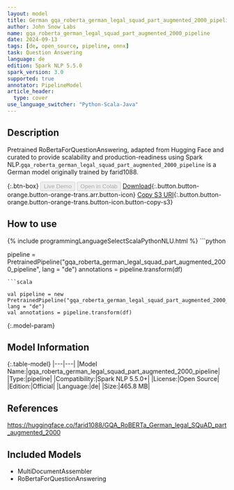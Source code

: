 ```yaml
---
layout: model
title: German gqa_roberta_german_legal_squad_part_augmented_2000_pipeline pipeline RoBertaForQuestionAnswering from farid1088
author: John Snow Labs
name: gqa_roberta_german_legal_squad_part_augmented_2000_pipeline
date: 2024-09-13
tags: [de, open_source, pipeline, onnx]
task: Question Answering
language: de
edition: Spark NLP 5.5.0
spark_version: 3.0
supported: true
annotator: PipelineModel
article_header:
  type: cover
use_language_switcher: "Python-Scala-Java"
---
```


## Description

Pretrained RoBertaForQuestionAnswering, adapted from Hugging Face and curated to provide scalability and production-readiness using Spark NLP.`gqa_roberta_german_legal_squad_part_augmented_2000_pipeline` is a German model originally trained by farid1088.

{:.btn-box}
<button class="button button-orange" disabled>Live Demo</button>
<button class="button button-orange" disabled>Open in Colab</button>
[Download](https://s3.amazonaws.com/auxdata.johnsnowlabs.com/public/models/gqa_roberta_german_legal_squad_part_augmented_2000_pipeline_de_5.5.0_3.0_1726231416887.zip){:.button.button-orange.button-orange-trans.arr.button-icon}
[Copy S3 URI](s3://auxdata.johnsnowlabs.com/public/models/gqa_roberta_german_legal_squad_part_augmented_2000_pipeline_de_5.5.0_3.0_1726231416887.zip){:.button.button-orange.button-orange-trans.button-icon.button-copy-s3}

## How to use



<div class="tabs-box" markdown="1">
{% include programmingLanguageSelectScalaPythonNLU.html %}
```python

pipeline = PretrainedPipeline("gqa_roberta_german_legal_squad_part_augmented_2000_pipeline", lang = "de")
annotations =  pipeline.transform(df)   

```
```scala

val pipeline = new PretrainedPipeline("gqa_roberta_german_legal_squad_part_augmented_2000_pipeline", lang = "de")
val annotations = pipeline.transform(df)

```
</div>

{:.model-param}
## Model Information

{:.table-model}
|---|---|
|Model Name:|gqa_roberta_german_legal_squad_part_augmented_2000_pipeline|
|Type:|pipeline|
|Compatibility:|Spark NLP 5.5.0+|
|License:|Open Source|
|Edition:|Official|
|Language:|de|
|Size:|465.8 MB|

## References

https://huggingface.co/farid1088/GQA_RoBERTa_German_legal_SQuAD_part_augmented_2000

## Included Models

- MultiDocumentAssembler
- RoBertaForQuestionAnswering